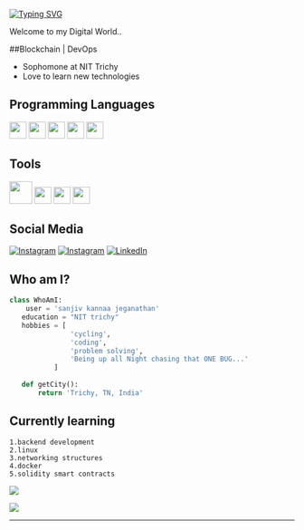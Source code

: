 [![Typing SVG](https://readme-typing-svg.demolab.com?font=Lato&size=32&pause=500&vCenter=true&&width=600&height=100&lines=Hello+World+!!!;I'm+Sanjiv+Kannaa+Jeganathan)](https://git.io/typing-svg)<br/>

Welcome to my Digital World..

##Blockchain | DevOps
- Sophomone at NIT Trichy
- Love to learn new technologies

## Programming Languages
 <img src = 'https://github.com/MarikIshtar007/MarikIshtar007/blob/master/images/python2.png' height='30'/>  <img src = 'https://github.com/MarikIshtar007/MarikIshtar007/blob/master/images/c-original.svg' width='30'/>  <img src = 'https://github.com/MarikIshtar007/MarikIshtar007/blob/master/images/html.svg' width='30'/>  <img src = 'https://github.com/MarikIshtar007/MarikIshtar007/blob/master/images/css.svg' width='30'/>  <img src = 'https://github.com/MarikIshtar007/MarikIshtar007/blob/master/images/js.svg' width='30'/>
 
 ## Tools
 <img src = 'https://github.com/MarikIshtar007/MarikIshtar007/blob/master/images/django.svg' height='40'/> <img src = 'https://github.com/MarikIshtar007/MarikIshtar007/blob/master/images/flask.png' width='30'/>  <img src = 'https://github.com/MarikIshtar007/MarikIshtar007/blob/master/images/sql.svg' width='30'/>  <img src = 'https://github.com/MarikIshtar007/MarikIshtar007/blob/master/images/git.svg' width='30'/>

## Social Media
[![Instagram](https://img.shields.io/badge/Instagram-%23E4405F.svg?logo=Instagram&logoColor=white)](https://instagram.com/sanjivkannaajeganathan) [![Instagram](https://img.shields.io/badge/Instagram-%23E4405F.svg?logo=Instagram&logoColor=white)](https://instagram.com/sanjiv_kannaa_jeganathan) [![LinkedIn](https://img.shields.io/badge/LinkedIn-%230077B5.svg?logo=linkedin&logoColor=white)](https://linkedin.com/in/sanjiv-kannaa-jeganathan-532b16227/) 
 
 ## Who am I?
 ```python
class WhoAmI:
	 user = 'sanjiv kannaa jeganathan'
	education = "NIT trichy"
	hobbies = [
				'cycling',
				'coding',
				'problem solving',
				'Being up all Night chasing that ONE BUG...'
			]
	
	def getCity():
		return 'Trichy, TN, India'
 ```
 
## Currently learning
 	1.backend development
    2.linux
    3.networking structures
    4.docker
    5.solidity smart contracts
    
 






 
![](https://github-readme-stats.vercel.app/api?username=SanjivKannaa&theme=default&hide_border=false&include_all_commits=true&count_private=true)

![](https://github-readme-stats.vercel.app/api/top-langs/?username=SanjivKannaa&theme=default&hide_border=false&include_all_commits=true&count_private=true&layout=compact)

 -------
